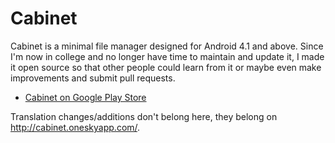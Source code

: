 Cabinet
=======

Cabinet is a minimal file manager designed for Android 4.1 and above.
Since I'm now in college and no longer have time to maintain and update it, I made it open source so that other people could learn from it or maybe even make improvements and submit pull requests.

* [Cabinet on Google Play Store](https://play.google.com/store/apps/details?id=com.afollestad.cabinet)

Translation changes/additions don't belong here, they belong on http://cabinet.oneskyapp.com/.
